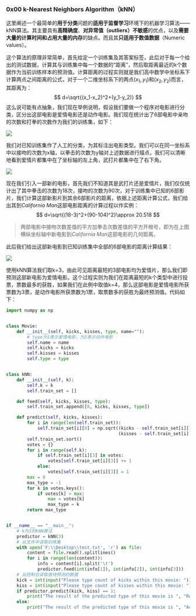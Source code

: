 ### 0x00 k-Nearest Neighbors Algorithm（kNN）

这里阐述一个最简单的**用于分类**问题的**适用于监督学习**环境下的机器学习算法——kNN算法。其主要具有**高精确度**、**对异常值（outliers）不敏感**的优点，以及**需要大量的计算时间和占用大量的内存**的缺点。而且其**只适用于数值数据**（Numeric values）。

这个算法的原理非常简单，首先给定一个训练集及其答案标签，此后对于每一个给出的测试数据，计算其与训练集中每一个数据的“距离”，然后取距离最近的k个数据作为当前训练样本的预测值。计算距离的过程实则就是我们高中数学中坐标系下计算两点之间距离的公式，对于一个二维坐标系下的两点$(x_1, y_1)$和$(x_2, y_2)$而言，其距离为：
$$
d=\sqrt{(x_1-x_2)^2+(y_1-y_2)}
$$
这么说可能有点抽象，我们现在举例说明，假设我们要做一个程序对电影进行分类，区分出这部电影是爱情电影还是动作电影。我们现在统计出了6部电影中亲吻的次数和打拳的次数作为我们的训练集，如下：

![](https://bucket.shaoqunliu.cn/image/0341.png)

我们对已知训练集作了人工的分类，为其标注出电影类型。我们可以在同一坐标系中以接吻的次数为x轴，以拳击的次数为y轴对上述数据进行描点，我们可以清晰地看到爱情片都集中在了坐标轴的左上角，武打片都集中在了右下角。

![](https://bucket.shaoqunliu.cn/image/0340.png)

现在我们引入一部新的电影，首先我们不知道其是武打片还是爱情片，我们仅仅统计出了其中拳击的次数为18次，接吻的次数为90次，对于训练集中已知的6部影片，我们计算这部新影片到其余6部影片的距离，依据上述距离计算公式，我们给出其到*California Man*这部电影距离的计算过程以作实例：
$$
d=\sqrt{(18-3)^2+(90-104)^2}\approx 20.518
$$

> 两部电影中接吻次数差值的平方加拳击次数差值的平方开根号，即为在上图横纵坐标轴中新电影到*California Man*这部电影的几何距离。

此后我们给出这部新电影到已知训练集中全部的6部电影的距离计算结果：

![](https://bucket.shaoqunliu.cn/image/0342.png)

使用kNN算法我们取k=3，由此可见距离最短的3部电影均为爱情片，那么我们即预测这部新电影为爱情电影。这个过程实则为我们在距离最短的k个类型中进行投票，票数最多的获胜，如果我们在此例中取值k=4，那么这部电影是爱情电影所获票数为3票，是动作电影所获票数为1票，取票数多的获胜为最终预测值。代码如下：

```python
import numpy as np


class Movie:
    def __init__(self, kicks, kisses, type, name=""):
        # type为1表示爱情电影，为2表示动作电影
        self.name = name
        self.kicks = kicks
        self.kisses = kisses
        self.type = type


class kNN:
    def __init__(self, k):
        self.k = k
        self.train_set = []

    def feed(self, kicks, kisses, type):
        self.train_set.append([0, kicks, kisses, type])

    def predict(self, kicks, kisses):
        for i in range(len(self.train_set)):
            self.train_set[i][0] = np.sqrt((kicks - self.train_set[i][1]) ** 2 +
                                           (kisses - self.train_set[i][2]) ** 2)
        self.train_set.sort()
        votes = {}
        for i in range(self.k):
            if self.train_set[i][3] in votes:
                votes[self.train_set[i][3]] += 1
            else:
                votes[self.train_set[i][3]] = 1
        max = 0
        max_type = -1
        for k in votes.keys():
            if votes[k] > max:
                max = votes[k]
                max_type = k
        return max_type


if __name__ == "__main__":
    # k为3的kNN算法
    predictor = kNN(3)
    # 从文件中读取训练集
    with open('F:\\Desktop\\test.txt', 'r') as file:
        content = file.read().splitlines()
        for i in range(len(content)):
            info = content[i].split('\t')
            predictor.feed(int(info[1]), int(info[2]), int(info[3]))
    # 从控制台读取亟待预测的数据
    kick = int(input("Please type count of kicks within this movie: "))
    kiss = int(input("Please type count of kisses within this movie: "))
    if predictor.predict(kick, kiss) == 1:
        print("The result of the predicted type of this movie is ", "Romance")
    else:
        print("The result of the predicted type of this movie is ", "Action")

```





